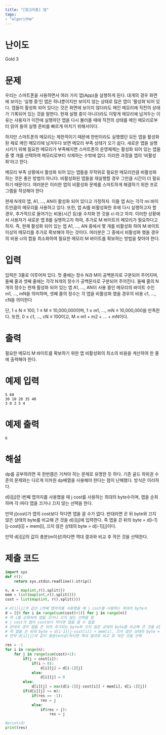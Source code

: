 ```yaml
---
title: "[알고리즘] 앱"
tags:
- "algorithm"
---
```


# 난이도
Gold 3

# 문제
우리는 스마트폰을 사용하면서 여러 가지 앱(App)을 실행하게 된다. 대개의 경우 화면에 보이는 ‘실행 중’인 앱은 하나뿐이지만 보이지 않는 상태로 많은 앱이 '활성화'되어 있다. 앱들이 활성화 되어 있다는 것은 화면에 보이지 않더라도 메인 메모리에 직전의 상태가 기록되어 있는 것을 말한다. 현재 실행 중이 아니더라도 이렇게 메모리에 남겨두는 이유는 사용자가 이전에 실행하던 앱을 다시 불러올 때에 직전의 상태를 메인 메모리로부터 읽어 들여 실행 준비를 빠르게 마치기 위해서이다.

하지만 스마트폰의 메모리는 제한적이기 때문에 한번이라도 실행했던 모든 앱을 활성화된 채로 메인 메모리에 남겨두다 보면 메모리 부족 상태가 오기 쉽다. 새로운 앱을 실행시키기 위해 필요한 메모리가 부족해지면 스마트폰의 운영체제는 활성화 되어 있는 앱들 중 몇 개를 선택하여 메모리로부터 삭제하는 수밖에 없다. 이러한 과정을 앱의 ‘비활성화’라고 한다.

메모리 부족 상황에서 활성화 되어 있는 앱들을 무작위로 필요한 메모리만큼 비활성화 하는 것은 좋은 방법이 아니다. 비활성화된 앱들을 재실행할 경우 그만큼 시간이 더 필요하기 때문이다. 여러분은 이러한 앱의 비활성화 문제를 스마트하게 해결하기 위한 프로그램을 작성해야 한다

현재 N개의 앱, A1, ..., AN이 활성화 되어 있다고 가정하자. 이들 앱 Ai는 각각 mi 바이트만큼의 메모리를 사용하고 있다. 또한, 앱 Ai를 비활성화한 후에 다시 실행하고자 할 경우, 추가적으로 들어가는 비용(시간 등)을 수치화 한 것을 ci 라고 하자. 이러한 상황에서 사용자가 새로운 앱 B를 실행하고자 하여, 추가로 M 바이트의 메모리가 필요하다고 하자. 즉, 현재 활성화 되어 있는 앱 A1, ..., AN 중에서 몇 개를 비활성화 하여 M 바이트 이상의 메모리를 추가로 확보해야 하는 것이다. 여러분은 그 중에서 비활성화 했을 경우의 비용 ci의 합을 최소화하여 필요한 메모리 M 바이트를 확보하는 방법을 찾아야 한다.

# 입력
입력은 3줄로 이루어져 있다. 첫 줄에는 정수 N과 M이 공백문자로 구분되어 주어지며, 둘째 줄과 셋째 줄에는 각각 N개의 정수가 공백문자로 구분되어 주어진다. 둘째 줄의 N개의 정수는 현재 활성화 되어 있는 앱 A1, ..., AN이 사용 중인 메모리의 바이트 수인 m1, ..., mN을 의미하며, 셋째 줄의 정수는 각 앱을 비활성화 했을 경우의 비용 c1, ..., cN을 의미한다

단, 1 ≤ N ≤ 100, 1 ≤ M ≤ 10,000,000이며, 1 ≤ m1, ..., mN ≤ 10,000,000을 만족한다. 또한, 0 ≤ c1, ..., cN ≤ 100이고, M ≤ m1 + m2 + ... + mN이다.

# 출력
필요한 메모리 M 바이트를 확보하기 위한 앱 비활성화의 최소의 비용을 계산하여 한 줄에 출력해야 한다.

# 예제 입력
```
5 60
30 10 20 35 40
3 0 3 5 4
```

# 예제 출력
```
6
```

# 해설
dp를 공부하려면 꼭 한번쯤은 거쳐야 하는 문제로 유명한 듯 하다. 기존 골드 하위권 수준의 문제와는 다르게 이차원 dp배열을 사용해야 한다는 점이 난해했다. 방식은 이러하다.

d[i][j]란 i번째 앱까지를 사용했을 때 j cost를 사용하는 최대의 byte수이며, 앱을 순회하며 각 i마다 앱을 끄거나 끄지 않는 선택을 한다. 

만약 j(cost)가 앱의 cost보다 작다면 앱을 끌 수가 없다. 반대라면 끈 뒤 byte와 끄지 않은 상태의 byte를 비교해 큰 것을 d[i][j]에 입력한다. 즉 앱을 끈 뒤의 byte = d[i-1][j-cost[i]] + mem[i], 끄지 않은 상태의 byte = d[i-1][j]이다. 

만약 d[i][j]의 값이 충분(m이상)하다면 역대 결과와 비교 후 작은 것을 선택한다.

# 제출 코드
```py
import sys
def r():
    return sys.stdin.readline().strip()

n, m = map(int,r().split())
mem = list(map(int,r().split()))
cost = list(map(int, r().split()))

# d[i][j]의 값은 i번째 앱까지를 사용했을 때 j cost를 사용하는 최대의 byte수
d = [[0 for i in range(sum(cost)+1)] for j in range(n)]
# 즉 i를 순회하며 앱을 끄거나 끄지 않는 선택을 함
# j cost가 앱의 cost보다 작다면 앱을 끌 수 없음
# 반대의 경우 앱을 끈 뒤의 추가되는 byte와 끄지 않은 상태의 byte를 비교해 큰 것을 d[i][j]에 입력
# 즉 앱을 끈 뒤의 byte = d[i-1][j-cost[i]] + mem[i], 끄지 않은 상태의 byte = d[i-1][j]
# 만약 d[i][j]의 값이 충분(m이상)하다면 역대 결과와 비교 후 작은 것을 선택

res = -1
for i in range(n):
    for j in range(sum(cost)+1):
        if(j < cost[i]):
            if(i > 0):
                d[i][j] = d[i-1][j]
            else:
                d[i][j] = 0
        else:
            d[i][j] = max(d[i-1][j-cost[i]] + mem[i], d[i-1][j])
        if(d[i][j] >= m):
            if(res == -1):
                res = j
            else:
                if(res > j):
                    res = j

#print(d)
print(res)
```